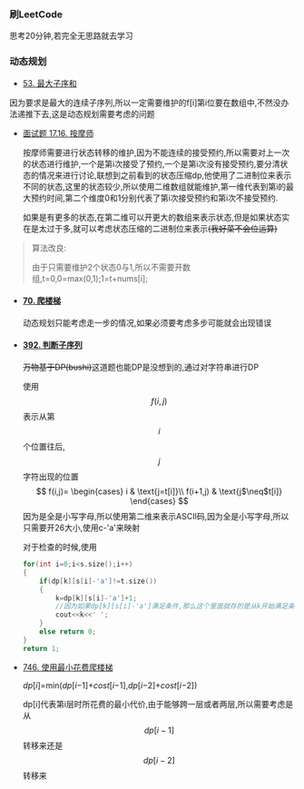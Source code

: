 ### 刷LeetCode

思考20分钟,若完全无思路就去学习

### 动态规划

+ [53. 最大子序和](https://leetcode-cn.com/problems/maximum-subarray/)

​		因为要求是最大的连续子序列,所以一定需要维护的f[i]第i位要在数组中,不然没办法递推下去,这是动态规划需要考虑的问题

+ [面试题 17.16. 按摩师](https://leetcode-cn.com/problems/the-masseuse-lcci/) 

  ​		按摩师需要进行状态转移的维护,因为不能连续的接受预约,所以需要对上一次的状态进行维护,一个是第i次接受了预约,一个是第i次没有接受预约,要分清状态的情况来进行讨论,联想到之前看到的状态压缩dp,他使用了二进制位来表示不同的状态,这里的状态较少,所以使用二维数组就能维护,第一维代表到第i的最大预约时间,第二个维度0和1分别代表了第i次接受预约和第i次不接受预约.

  ​		如果是有更多的状态,在第二维可以开更大的数组来表示状态,但是如果状态实在是太过于多,就可以考虑状态压缩的二进制位来表示~~(我好菜不会位运算)~~

> 算法改良:
>
> 由于只需要维护2个状态0与1,所以不需要开数组,t=0,0=max(0,1);1=t+nums[i];

+ #### [70. 爬楼梯](https://leetcode-cn.com/problems/climbing-stairs/)

  动态规划只能考虑走一步的情况,如果必须要考虑多步可能就会出现错误

+ #### [392. 判断子序列](https://leetcode-cn.com/problems/is-subsequence/)

  ~~万物基于DP(bushi)~~这道题也能DP是没想到的,通过对字符串进行DP

  使用 $$ f( i , j )  $$表示从第$$ i$$ 个位置往后,  $$j$$  字符出现的位置
  $$
  f(i,j)=
  \begin{cases}
  	i & \text{j=t[i]}\\
  	f(i+1,j) & \text{j$\neq$t[i]} 
  \end{cases}
  $$
  因为是全是小写字母,所以使用第二维来表示ASCII码,因为全是小写字母,所以只需要开26大小,使用c-'a'来映射

  对于检查的时候,使用

  ```C++
  for(int i=0;i<s.size();i++)
  {
      if(dp[k][s[i]-'a']!=t.size())
      {
          k=dp[k][s[i]-'a']+1;
          //因为如果dp[k][s[i]-'a']满足条件,那么这个里面就存的是从k开始满足条件的字符,所以当这个字符匹配到之后,需要往后跳转一位.
          cout<<k<<' ';
      }
      else return 0;
  }
  return 1;
  ```

+ [746. 使用最小花费爬楼梯](https://leetcode-cn.com/problems/min-cost-climbing-stairs/)

   	*dp*[*i*]=min(*dp*[*i*−1]+*cost*[*i*−1],*dp*[*i*−2]+*cost*[*i*−2]) 

  dp[i]代表第i层时所花费的最小代价,由于能够跨一层或者两层,所以需要考虑是从$$dp[i-1]$$转移来还是$$dp[i-2]$$转移来



